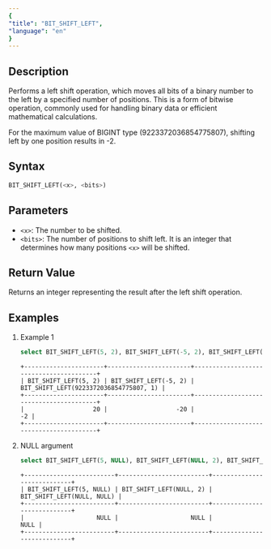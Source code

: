 ```yaml
---
{
"title": "BIT_SHIFT_LEFT",
"language": "en"
}
---
```


## Description
Performs a left shift operation, which moves all bits of a binary number to the left by a specified number of positions. This is a form of bitwise operation, commonly used for handling binary data or efficient mathematical calculations.

For the maximum value of BIGINT type (9223372036854775807), shifting left by one position results in -2.
## Syntax
```sql
BIT_SHIFT_LEFT(<x>, <bits>)
```

## Parameters
- `<x>`: The number to be shifted.
- `<bits>`: The number of positions to shift left. It is an integer that determines how many positions `<x>` will be shifted.

## Return Value
Returns an integer representing the result after the left shift operation.

## Examples
1. Example 1
    ```sql
    select BIT_SHIFT_LEFT(5, 2), BIT_SHIFT_LEFT(-5, 2), BIT_SHIFT_LEFT(9223372036854775807, 1);
    ```

    ```text
    +----------------------+-----------------------+----------------------------------------+
    | BIT_SHIFT_LEFT(5, 2) | BIT_SHIFT_LEFT(-5, 2) | BIT_SHIFT_LEFT(9223372036854775807, 1) |
    +----------------------+-----------------------+----------------------------------------+
    |                   20 |                   -20 |                                     -2 |
    +----------------------+-----------------------+----------------------------------------+
    ```
2. NULL argument
    ```sql
    select BIT_SHIFT_LEFT(5, NULL), BIT_SHIFT_LEFT(NULL, 2), BIT_SHIFT_LEFT(NULL, NULL);
    ```
    ```text
    +-------------------------+-------------------------+----------------------------+
    | BIT_SHIFT_LEFT(5, NULL) | BIT_SHIFT_LEFT(NULL, 2) | BIT_SHIFT_LEFT(NULL, NULL) |
    +-------------------------+-------------------------+----------------------------+
    |                    NULL |                    NULL |                       NULL |
    +-------------------------+-------------------------+----------------------------+
    ```